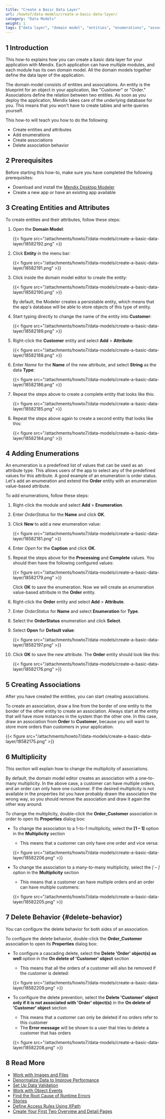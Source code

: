 ```yaml
---
title: "Create a Basic Data Layer"
url: /howto7/data-models/create-a-basic-data-layer/
category: "Data Models"
weight: 1
tags: ["data layer", "domain model", "entities", "enumerations", "associations"]
---
```


## 1 Introduction

This how-to explains how you can create a basic data layer for your application with Mendix. Each application can have multiple modules, and each module has its own domain model. All the domain models together define the data layer of the application. 

The domain model consists of entities and associations. An entity is the blueprint for an object in your application, like "Customer" or "Order." Associations define the relation between two entities. As soon as you deploy the application, Mendix takes care of the underlying database for you. This means that you won't have to create tables and write queries yourself.

This how-to will teach you how to do the following:

* Create entities and attributes
* Add enumerations
* Create associations
* Delete association behavior

## 2 Prerequisites

Before starting this how-to, make sure you have completed the following prerequisites:

* Download and install the [Mendix Desktop Modeler](https://marketplace.mendix.com/link/studiopro/)
* Create a new app or have an existing app available

## 3 Creating Entities and Attributes

To create entities and their attributes, follow these steps:

1. Open the **Domain Model**:

    {{< figure src="/attachments/howto7/data-models/create-a-basic-data-layer/18582192.png" >}}

2. Click **Entity** in the menu bar:

    {{< figure src="/attachments/howto7/data-models/create-a-basic-data-layer/18582191.png" >}} 

3. Click inside the domain model editor to create the entity:

    {{< figure src="/attachments/howto7/data-models/create-a-basic-data-layer/18582190.png" >}} 

    By default, the Modeler creates a persistable entity, which means that the app's database will be able to store objects of this type of entity.
4. Start typing directly to change the name of the entity into **Customer**:

    {{< figure src="/attachments/howto7/data-models/create-a-basic-data-layer/18582189.png" >}}

5. Right-click the **Customer** entity and select **Add** > **Attribute**:

    {{< figure src="/attachments/howto7/data-models/create-a-basic-data-layer/18582188.png" >}}

6. Enter *Name* for the **Name** of the new attribute, and select **String** as the data **Type**:

    {{< figure src="/attachments/howto7/data-models/create-a-basic-data-layer/18582186.png" >}}

7. Repeat the steps above to create a complete entity that looks like this:

    {{< figure src="/attachments/howto7/data-models/create-a-basic-data-layer/18582185.png" >}}

8. Repeat the steps above again to create a second entity that looks like this:

    {{< figure src="/attachments/howto7/data-models/create-a-basic-data-layer/18582184.png" >}}

## 4 Adding Enumerations

An enumeration is a predefined list of values that can be used as an attribute type. This allows users of the app to select any of the predefined values for this attribute. A good example of an enumeration is order status. Let's add an enumeration and extend the **Order** entity with an enumeration value-based attribute.

To add enumerations, follow these steps:

1. Right-click the module and select **Add** > **Enumeration**.
2. Enter *OrderStatus* for the **Name** and click **OK**.
3. Click **New** to add a new enumeration value:

    {{< figure src="/attachments/howto7/data-models/create-a-basic-data-layer/18582181.png" >}}

4. Enter *Open* for the **Caption** and click **OK**.
5. Repeat the steps above for the **Processing** and **Complete** values. You should then have the following configured values:

    {{< figure src="/attachments/howto7/data-models/create-a-basic-data-layer/18582179.png" >}}

    Click **OK** to save the enumeration. Now we will create an enumeration value-based attribute in the **Order** entity.
6. Right-click the **Order** entity and select **Add** > **Attribute**.
7. Enter *OrderStatus* for **Name** and select **Enumeration** for **Type**.
8. Select the **OrderStatus** enumeration and click **Select**.
9. Select **Open** for **Default value**:

    {{< figure src="/attachments/howto7/data-models/create-a-basic-data-layer/18582197.png" >}}

10. Click **OK** to save the new attribute. The **Order** entity should look like this:

    {{< figure src="/attachments/howto7/data-models/create-a-basic-data-layer/18582176.png" >}}

## 5 Creating Associations

After you have created the entities, you can start creating associations.

To create an association, draw a line from the border of one entity to the border of the other entity to create an association. Always start at the entity that will have more instances in the system than the other one. In this case, draw an association from **Order** to **Customer**, because you will want to store more orders than customers in your application.

{{< figure src="/attachments/howto7/data-models/create-a-basic-data-layer/18582175.png" >}}

## 6 Multiplicity

This section will explain how to change the multiplicity of associations. 

By default, the domain model editor creates an association with a one-to-many multiplicity. In the above case, a customer can have multiple orders, and an order can only have one customer. If the desired multiplicity is not available in the properties list you have probably drawn the association the wrong way, so you should remove the association and draw it again the other way around.

To change the multiplicity, double-click the **Order_Customer** association in order to open its **Properties** dialog box:

* To change the association to a 1-to-1 multiplicity, select the **[1 – 1]** option in the **Multiplicity** section
    * This means that a customer can only have one order and vice versa:

    {{< figure src="/attachments/howto7/data-models/create-a-basic-data-layer/18582206.png" >}}

* To change the association to a many-to-many multiplicity, select the **[* – *]** option in the **Multiplicity** section

    * This means that a customer can have multiple orders and an order can have multiple customers:

    {{< figure src="/attachments/howto7/data-models/create-a-basic-data-layer/18582205.png" >}}

## 7 Delete Behavior {#delete-behavior}

You can configure the delete behavior for both sides of an association.

To configure the delete behavior, double-click the **Order_Customer** association to open its **Properties** dialog box:

* To configure a cascading delete, select the **Delete 'Order' object(s) as well** option in the **On delete of 'Customer' object** section
    * This means that all the orders of a customer will also be removed if the customer is deleted:

    {{< figure src="/attachments/howto7/data-models/create-a-basic-data-layer/18582209.png" >}}

* To configure the delete prevention, select the **Delete 'Customer' object only if it is not associated with 'Order' object(s)** in the **On delete of 'Customer' object** section
    * This means that a customer can only be deleted if no orders refer to this customer
    * The **Error message** will be shown to a user that tries to delete a customer that has orders

    {{< figure src="/attachments/howto7/data-models/create-a-basic-data-layer/18582208.png" >}}

## 8 Read More

* [Work with Images and Files](/howto7/data-models/working-with-images-and-files/)
* [Denormalize Data to Improve Performance](/howto7/data-models/denormalize-data-to-improve-performance/)
* [Set Up Data Validation](/howto7/data-models/setting-up-data-validation/)
* [Work with Object Events](/howto7/data-models/working-with-object-events/)
* [Find the Root Cause of Runtime Errors](/howto7/monitoring-troubleshooting/finding-the-root-cause-of-runtime-errors/)
* [Stories](/developerportal/collaborate/stories/)
* [Define Access Rules Using XPath](/howto7/logic-business-rules/define-access-rules-using-xpath/)
* [Create Your First Two Overview and Detail Pages](/howto7/front-end/create-your-first-two-overview-and-detail-pages/)
